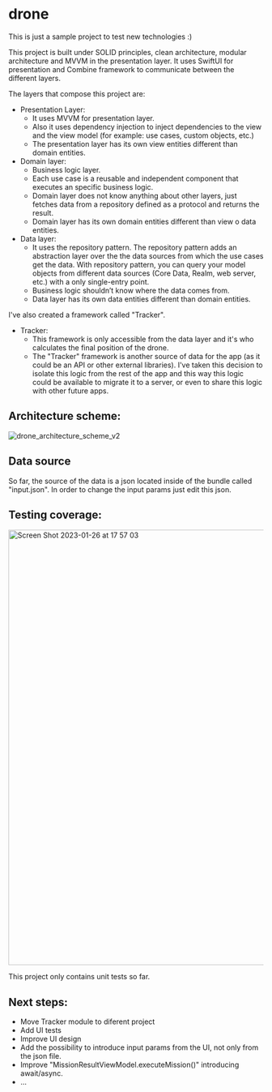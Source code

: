 # drone
This is just a sample project to test new technologies :)

This project is built under SOLID principles, clean architecture, modular architecture and MVVM in the presentation layer. It uses SwiftUI for presentation and Combine framework to communicate between the different layers.

The layers that compose this project are:
- Presentation Layer:
    - It uses MVVM for presentation layer.
    - Also it uses dependency injection to inject dependencies to the view and the view model (for example: use cases, custom objects, etc.)
    - The presentation layer has its own view entities different than domain entities.
- Domain layer:
    - Business logic layer.
    - Each use case is a reusable and independent component that executes an specific business logic.
    - Domain layer does not know anything about other layers, just fetches data from a repository defined as a protocol and returns the result.
    - Domain layer has its own domain entities different than view o data entities. 
- Data layer:
    - It uses the repository pattern. The repository pattern adds an abstraction layer over the the data sources from which the use cases get the data. With repository pattern, you can query your model objects from different data sources (Core Data, Realm, web server, etc.) with a only single-entry point.
    - Business logic shouldn’t know where the data comes from.
    - Data layer has its own data entities different than domain entities. 

I've also created a framework called "Tracker". 
- Tracker:
    - This framework is only accessible from the data layer and it's who calculates the final position of the drone.
    - The "Tracker" framework is another source of data for the app (as it could be an API or other external libraries). I've taken this decision to isolate this logic from the rest of the app and this way this logic could be available to migrate it to a server, or even to share this logic with other future apps.

## Architecture scheme:

![drone_architecture_scheme_v2](https://user-images.githubusercontent.com/28446011/216027660-bff8a8b0-651c-4b14-934e-fdb2b8d5ce64.png)

## Data source
So far, the source of the data is a json located inside of the bundle called "input.json". In order to change the input params just edit this json.


## Testing coverage:

<img width="859" alt="Screen Shot 2023-01-26 at 17 57 03" src="https://user-images.githubusercontent.com/28446011/214899516-e7b8628e-2791-404b-b0f5-d2abe2535f72.png">

This project only contains unit tests so far.

## Next steps:
- Move Tracker module to diferent project
- Add UI tests
- Improve UI design
- Add the possibility to introduce input params from the UI, not only from the json file.
- Improve "MissionResultViewModel.executeMission()" introducing await/async.
- ...
